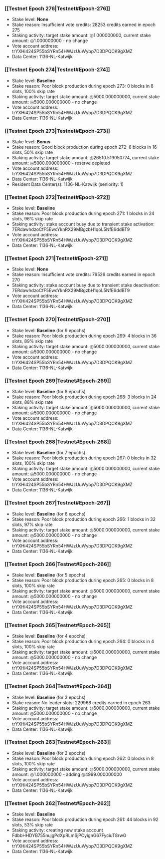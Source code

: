 ### [[Testnet Epoch 276|Testnet#Epoch-276]]
* Stake level: **None**
* Stake reason: Insufficient vote credits: 28253 credits earned in epoch 275
* Staking activity: target stake amount: ◎1.000000000, current stake amount: ◎1.000000000 - no change
* Vote account address: trYXHi424SP55bSYRn54HWJzUuWybp7D3DPQCK9gXMZ
* Data Center: 1136-NL-Katwijk
### [[Testnet Epoch 274|Testnet#Epoch-274]]
* Stake level: **Baseline**
* Stake reason: Poor block production during epoch 273: 0 blocks in 8 slots, 100% skip rate
* Staking activity: target stake amount: ◎5000.000000000, current stake amount: ◎5000.000000000 - no change
* Vote account address: trYXHi424SP55bSYRn54HWJzUuWybp7D3DPQCK9gXMZ
* Data Center: 1136-NL-Katwijk
### [[Testnet Epoch 273|Testnet#Epoch-273]]
* Stake level: **Bonus**
* Stake reason: Good block production during epoch 272: 8 blocks in 16 slots, 50% skip rate
* Staking activity: target stake amount: ◎26510.519050774, current stake amount: ◎5000.000000000 - reserve depleted
* Vote account address: trYXHi424SP55bSYRn54HWJzUuWybp7D3DPQCK9gXMZ
* Data Center: 1136-NL-Katwijk
* Resident Data Center(s): 1136-NL-Katwijk (seniority: 1)
### [[Testnet Epoch 272|Testnet#Epoch-272]]
* Stake level: **Baseline**
* Stake reason: Poor block production during epoch 271: 1 blocks in 24 slots, 96% skip rate
* Staking activity: stake account busy due to transient stake activation: 7ERdawhdzoCfF5EwcYknRX29MBgzbH1qoL5NfE6ddBT9
* Vote account address: trYXHi424SP55bSYRn54HWJzUuWybp7D3DPQCK9gXMZ
* Data Center: 1136-NL-Katwijk
### [[Testnet Epoch 271|Testnet#Epoch-271]]
* Stake level: **None**
* Stake reason: Insufficient vote credits: 79526 credits earned in epoch 270
* Staking activity: stake account busy due to transient stake deactivation: 7ERdawhdzoCfF5EwcYknRX29MBgzbH1qoL5NfE6ddBT9
* Vote account address: trYXHi424SP55bSYRn54HWJzUuWybp7D3DPQCK9gXMZ
* Data Center: 1136-NL-Katwijk
### [[Testnet Epoch 270|Testnet#Epoch-270]]
* Stake level: **Baseline** (for 9 epochs)
* Stake reason: Poor block production during epoch 269: 4 blocks in 36 slots, 89% skip rate
* Staking activity: target stake amount: ◎5000.000000000, current stake amount: ◎5000.000000000 - no change
* Vote account address: trYXHi424SP55bSYRn54HWJzUuWybp7D3DPQCK9gXMZ
* Data Center: 1136-NL-Katwijk
### [[Testnet Epoch 269|Testnet#Epoch-269]]
* Stake level: **Baseline** (for 8 epochs)
* Stake reason: Poor block production during epoch 268: 3 blocks in 24 slots, 88% skip rate
* Staking activity: target stake amount: ◎5000.000000000, current stake amount: ◎5000.000000000 - no change
* Vote account address: trYXHi424SP55bSYRn54HWJzUuWybp7D3DPQCK9gXMZ
* Data Center: 1136-NL-Katwijk
### [[Testnet Epoch 268|Testnet#Epoch-268]]
* Stake level: **Baseline** (for 7 epochs)
* Stake reason: Poor block production during epoch 267: 0 blocks in 32 slots, 100% skip rate
* Staking activity: target stake amount: ◎5000.000000000, current stake amount: ◎5000.000000000 - no change
* Vote account address: trYXHi424SP55bSYRn54HWJzUuWybp7D3DPQCK9gXMZ
* Data Center: 1136-NL-Katwijk
### [[Testnet Epoch 267|Testnet#Epoch-267]]
* Stake level: **Baseline** (for 6 epochs)
* Stake reason: Poor block production during epoch 266: 1 blocks in 32 slots, 97% skip rate
* Staking activity: target stake amount: ◎5000.000000000, current stake amount: ◎5000.000000000 - no change
* Vote account address: trYXHi424SP55bSYRn54HWJzUuWybp7D3DPQCK9gXMZ
* Data Center: 1136-NL-Katwijk
### [[Testnet Epoch 266|Testnet#Epoch-266]]
* Stake level: **Baseline** (for 5 epochs)
* Stake reason: Poor block production during epoch 265: 0 blocks in 8 slots, 100% skip rate
* Staking activity: target stake amount: ◎5000.000000000, current stake amount: ◎5000.000000000 - no change
* Vote account address: trYXHi424SP55bSYRn54HWJzUuWybp7D3DPQCK9gXMZ
* Data Center: 1136-NL-Katwijk
### [[Testnet Epoch 265|Testnet#Epoch-265]]
* Stake level: **Baseline** (for 4 epochs)
* Stake reason: Poor block production during epoch 264: 0 blocks in 4 slots, 100% skip rate
* Staking activity: target stake amount: ◎5000.000000000, current stake amount: ◎5000.000000000 - no change
* Vote account address: trYXHi424SP55bSYRn54HWJzUuWybp7D3DPQCK9gXMZ
* Data Center: 1136-NL-Katwijk
### [[Testnet Epoch 264|Testnet#Epoch-264]]
* Stake level: **Baseline** (for 3 epochs)
* Stake reason: No leader slots; 229968 credits earned in epoch 263
* Staking activity: target stake amount: ◎5000.000000000, current stake amount: ◎5000.000000000 - no change
* Vote account address: trYXHi424SP55bSYRn54HWJzUuWybp7D3DPQCK9gXMZ
* Data Center: 1136-NL-Katwijk
### [[Testnet Epoch 263|Testnet#Epoch-263]]
* Stake level: **Baseline** (for 2 epochs)
* Stake reason: Poor block production during epoch 262: 0 blocks in 8 slots, 100% skip rate
* Staking activity: target stake amount: ◎5000.000000000, current stake amount: ◎1.000000000 - adding ◎4999.000000000
* Vote account address: trYXHi424SP55bSYRn54HWJzUuWybp7D3DPQCK9gXMZ
* Data Center: 1136-NL-Katwijk
### [[Testnet Epoch 262|Testnet#Epoch-262]]
* Stake level: **Baseline**
* Stake reason: Poor block production during epoch 261: 44 blocks in 92 slots, 53% skip rate
* Staking activity: creating new stake account FdbbHHDYB755nujgPdXpRLmSjPCyignG67FyciuT8rwG
* Vote account address: trYXHi424SP55bSYRn54HWJzUuWybp7D3DPQCK9gXMZ
* Data Center: 1136-NL-Katwijk